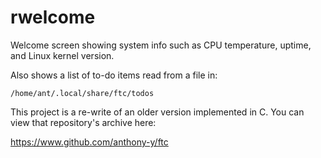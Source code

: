 # rwelcome

Welcome screen showing system info such as CPU temperature, uptime, and Linux kernel version.

Also shows a list of to-do items read from a file in:

`/home/ant/.local/share/ftc/todos`

This project is a re-write of an older version implemented in C. You can view that repository's archive here:

https://www.github.com/anthony-y/ftc
